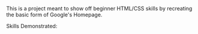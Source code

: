 This is a project meant to show off beginner HTML/CSS skills by recreating the basic form of Google's Homepage.

Skills Demonstrated:
  
